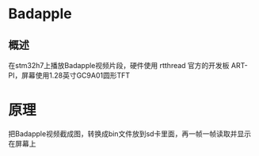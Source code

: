 # Badapple

## 概述

在stm32h7上播放Badapple视频片段，硬件使用 rtthread 官方的开发板 ART-PI，屏幕使用1.28英寸GC9A01圆形TFT



# 原理

把Badapple视频截成图，转换成bin文件放到sd卡里面，再一帧一帧读取并显示在屏幕上











